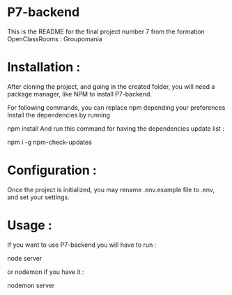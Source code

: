 # P7-backend

This is the README for the final project number 7 from the formation OpenClassRooms : Groupomania

# Installation :

After cloning the project, and going in the created folder, you will need a package manager, like NPM to install P7-backend.

For following commands, you can replace npm depending your preferences Install the dependencies by running

npm install And run this command for having the dependencies update list :

npm i -g npm-check-updates

# Configuration : 
Once the project is initialized, you may rename .env.example file to .env, and set your settings.

# Usage :

If you want to use P7-backend you will have to run :

node server

or nodemon if you have it :

nodemon server
